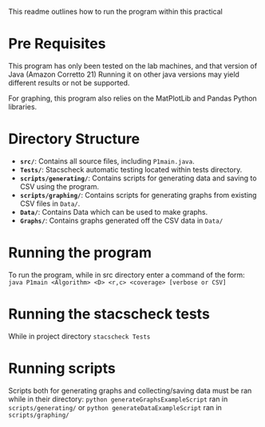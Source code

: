 This readme outlines how to run the program within this practical 

# Pre Requisites
This program has only been tested on the lab machines, and that version of Java (Amazon Corretto 21) 
Running it on other java versions may yield different results or not be supported. 

For graphing, this program also relies on the MatPlotLib and Pandas Python libraries. 

# Directory Structure

- **`src/`**: Contains all source files, including `P1main.java`.
- **`Tests/`**: Stacscheck automatic testing located within tests directory.
- **`scripts/generating/`**: Contains scripts for generating data and saving to CSV using the program.
- **`scripts/graphing/`**: Contains scripts for generating graphs from existing CSV files in `Data/`.
- **`Data/`**: Contains Data which can be used to make graphs.
- **`Graphs/`**: Contains graphs generated off the CSV data in `Data/`


# Running the program 
To run the program, while in src directory enter a command of the form: 
`java P1main <Algorithm> <D> <r,c> <coverage> [verbose or CSV]`

# Running the stacscheck tests
While in project directory 
`stacscheck Tests`

# Running scripts
Scripts both for generating graphs and collecting/saving data must be ran while in their directory:
`python generateGraphsExampleScript` ran in `scripts/generating/`
or
`python generateDataExampleScript` ran in `scripts/graphing/`








